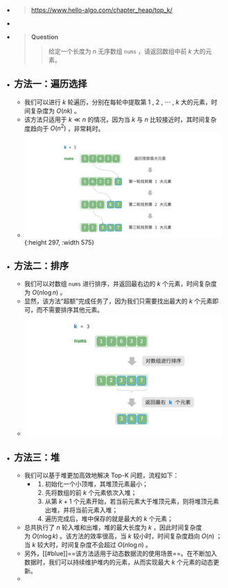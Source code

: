 - > https://www.hello-algo.com/chapter_heap/top_k/
-
- > **Question**
  >
  >> 给定一个长度为 $n$ 无序数组 `nums` ，请返回数组中前 $k$ 大的元素。
- ## 方法一：遍历选择
	- 我们可以进行 $k$ 轮遍历，分别在每轮中提取第 1 , 2 , ⋯ , $k$ 大的元素，时间复杂度为 $O(nk)$ 。
	- 该方法只适用于 $k≪n$ 的情况，因为当 $k$ 与 $n$ 比较接近时，其时间复杂度趋向于 $O(n^2)$ ，非常耗时。
	- ![image.png](../assets/image_1686737917994_0.png){:height 297, :width 575}
- ## 方法二：排序
	- 我们可以对数组 `nums` 进行排序，并返回最右边的 $k$ 个元素，时间复杂度为 $O(n\log⁡{n})$ 。
	- 显然，该方法“超额”完成任务了，因为我们只需要找出最大的 $k$ 个元素即可，而不需要排序其他元素。
	- ![image.png](../assets/image_1686738114362_0.png)
- ## 方法三：堆
	- 我们可以基于堆更加高效地解决 Top-K 问题，流程如下：
		- 1. 初始化一个小顶堆，其堆顶元素最小；
		  2. 先将数组的前 $k$ 个元素依次入堆；
		  3. 从第 $k+1$ 个元素开始，若当前元素大于堆顶元素，则将堆顶元素出堆，并将当前元素入堆；
		  4. 遍历完成后，堆中保存的就是最大的 $k$ 个元素；
	- 总共执行了 $n$ 轮入堆和出堆，堆的最大长度为 $k$ ，因此时间复杂度为 $O(n\log{k}⁡)$ 。该方法的效率很高，当 $k$ 较小时，时间复杂度趋向 $O(n)$ ；当 $k$ 较大时，时间复杂度不会超过 $O(n\log{n})$ 。
	- 另外，[[#blue]]==该方法适用于动态数据流的使用场景==。在不断加入数据时，我们可以持续维护堆内的元素，从而实现最大 $k$ 个元素的动态更新。
	-
